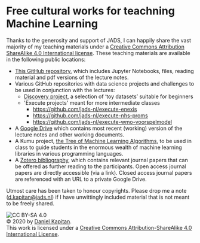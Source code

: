 # Free cultural works for teachning Machine Learning

Thanks to the generosity and support of JADS, I can happily share the vast majority of my teaching materials under a [Creative Commons Attribution ShareAlike 4.0 International license](https://creativecommons.org/licenses/by-sa/4.0/). These teaching materials are available in the following public locations:

- [This GitHub repository](https://github.com/jads-nl/public-lectures), which includes Jupyter Notebooks, files, reading material and pdf versions of the lecture notes.
- Various GitHub repositories with data science projects and challenges to be used in conjunction with the lectures:
  - [Discovery project](https://github.com/jads-nl/discovery-projects), a selection of ‘toy datasets’ suitable for beginners
  - 'Execute projects' meant for more intermediate classes
    - https://github.com/jads-nl/execute-enexis
    - https://github.com/jads-nl/execute-nhs-proms
    - https://github.com/jads-nl/execute-wmo-voorspelmodel
- A [Google Drive](https://drive.google.com/drive/folders/1vq3r0caQL9t36dJmrlsg5VN9f2zqxWdq?usp=sharing) which contains most recent (working) version of the lecture notes and other working documents.
- A Kumu project, [the Tree of Machine Learning Algorithms](https://kumu.io/jads/tree-of-machine-learning-algorithms), to be used in class to guide students in the enormous wealth of machine learning libraries in various programming languages.
- A [Zotero bibliography](https://www.zotero.org/groups/2355280/jads/library), which contains relevant journal papers that can be offered as further reading to the participants. Open access journal papers are directly accessible (via a link). Closed access journal papers are referenced with an URL to a private Google Drive.


Utmost care has been taken to honour copyrights. Please drop me a note (d.kapitan@jads.nl) if I have unwittingly included material that is not meant to be freely shared.

![CC BY-SA 4.0](https://i.creativecommons.org/l/by-sa/4.0/88x31.png)<br>&copy; 2020 by [Daniel Kapitan](https://www.linkedin.com/in/dkapitan).
<br>This work is licensed under a [Creative Commons Attribution-ShareAlike 4.0 International License](http://creativecommons.org/licenses/by-sa/4.0/).
